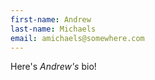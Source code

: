 ```yaml
---
first-name: Andrew
last-name: Michaels
email: amichaels@somewhere.com
---
```

Here's *Andrew's* bio!
